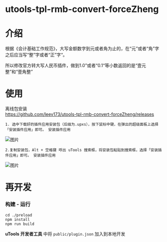 # utools-tpl-rmb-convert-forceZheng

# 介绍

根据《会计基础工作规范》，大写金额数字到元或者角为止的，在“元”或者“角”字之后应当写“整”字或者“正”字“。

所以修改官方转大写人民币插件，做到1.0”或者“0.1“等小数返回的是“壹元整”和“壹角整”

# 使用

离线包安装  
https://github.com/leev173/utools-tpl-rmb-convert-forceZheng/releases

```
1. 选中下载好的插件应用安装包（后缀为.upxs），按下鼠标中键，在弹出的超级面板上选择「安装插件应用」即可。 安装插件应用
```
![图片](https://imgse.com/i/pEPmXlD)
```
2.复制安装包，Alt + 空格键 呼出 uTools 搜索框，将安装包粘贴到搜索框，选择「安装插件应用」即可。 安装插件应用
```
![图片](https://imgse.com/i/pEPmj6e)


# 再开发
### 构建 - 运行
```
cd ./preload
npm install
npm run build
```

**uTools 开发者工具** 中将 `public/plugin.json` 加入到本地开发